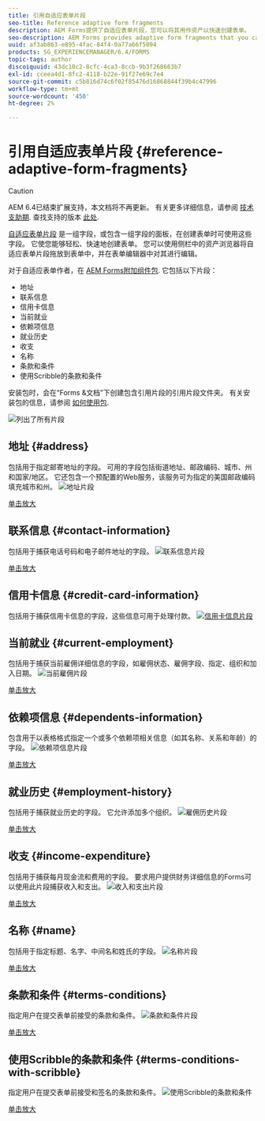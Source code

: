 ```yaml
---
title: 引用自适应表单片段
seo-title: Reference adaptive form fragments
description: AEM Forms提供了自适应表单片段，您可以将其用作资产以快速创建表单。
seo-description: AEM Forms provides adaptive form fragments that you can use as assets to create a form quickly.
uuid: af3ab863-e895-4fac-84f4-0a77a66f5094
products: SG_EXPERIENCEMANAGER/6.4/FORMS
topic-tags: author
discoiquuid: 43dc10c2-8cfc-4ca3-8ccb-9b3f268663b7
exl-id: cceea4d1-8fc2-4118-b22e-91f27e69c7e4
source-git-commit: c5b816d74c6f02f85476d16868844f39b4c47996
workflow-type: tm+mt
source-wordcount: '450'
ht-degree: 2%

---
```


# 引用自适应表单片段 {#reference-adaptive-form-fragments}

>[!CAUTION]
>
>AEM 6.4已结束扩展支持，本文档将不再更新。 有关更多详细信息，请参阅 [技术支助期](https://helpx.adobe.com/cn/support/programs/eol-matrix.html). 查找支持的版本 [此处](https://experienceleague.adobe.com/docs/).

[自适应表单片段](/help/forms/using/adaptive-form-fragments.md) 是一组字段，或包含一组字段的面板，在创建表单时可使用这些字段。 它使您能够轻松、快速地创建表单。 您可以使用侧栏中的资产浏览器将自适应表单片段拖放到表单中，并在表单编辑器中对其进行编辑。

对于自适应表单作者，在 [AEM Forms附加组件包](https://experienceleague.adobe.com/docs/experience-manager-release-information/aem-release-updates/forms-updates/aem-forms-releases.html). 它包括以下片段：

* 地址
* 联系信息
* 信用卡信息
* 当前就业
* 依赖项信息
* 就业历史
* 收支
* 名称
* 条款和条件
* 使用Scribble的条款和条件

安装包时，会在“Forms &amp;文档”下创建包含引用片段的引用片段文件夹。 有关安装包的信息，请参阅 [如何使用包](/help/sites-administering/package-manager.md).

![列出了所有片段](assets/ootb-frags.png)

## 地址 {#address}

包括用于指定邮寄地址的字段。 可用的字段包括街道地址、邮政编码、城市、州和国家/地区。 它还包含一个预配置的Web服务，该服务可为指定的美国邮政编码填充城市和州。
![地址片段](assets/address.png)

[单击放大](assets/address.png)

## 联系信息 {#contact-information}

包括用于捕获电话号码和电子邮件地址的字段。
![联系信息片段](assets/contact-info.png)

[单击放大](assets/contact-info-1.png)

## 信用卡信息 {#credit-card-information}

包括用于捕获信用卡信息的字段，这些信息可用于处理付款。
[ ![信用卡信息片段](assets/cc-info.png)](assets/cc-info-1.png)

## 当前就业 {#current-employment}

包括用于捕获当前雇佣详细信息的字段，如雇佣状态、雇佣字段、指定、组织和加入日期。
![当前雇佣片段](assets/current-emp.png)

[单击放大](assets/current-emp-1.png)

## 依赖项信息 {#dependents-information}

包含用于以表格格式指定一个或多个依赖项相关信息（如其名称、关系和年龄）的字段。
![依赖项信息片段](assets/dependents-info.png)

[单击放大](assets/dependents-info-1.png)

## 就业历史 {#employment-history}

包括用于捕获就业历史的字段。 它允许添加多个组织。
![雇佣历史片段](assets/emp-history.png)

[单击放大](assets/emp-history-1.png)

## 收支 {#income-expenditure}

包括用于捕获每月现金流和费用的字段。 要求用户提供财务详细信息的Forms可以使用此片段捕获收入和支出。
![收入和支出片段](assets/income.png)

[单击放大](assets/income-1.png)

## 名称 {#name}

包括用于指定标题、名字、中间名和姓氏的字段。
![名称片段](assets/name.png)

[单击放大](assets/name-1.png)

## 条款和条件 {#terms-conditions}

指定用户在提交表单前接受的条款和条件。
![条款和条件片段](assets/tnc.png)

[单击放大](assets/tnc-1.png)

## 使用Scribble的条款和条件 {#terms-conditions-with-scribble}

指定用户在提交表单前接受和签名的条款和条件。
![使用Scribble的条款和条件](assets/tnc-scribble.png)

[单击放大](assets/tnc-scribble-1.png)

